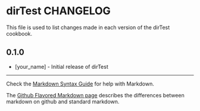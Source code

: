 dirTest CHANGELOG
=================

This file is used to list changes made in each version of the dirTest cookbook.

0.1.0
-----
- [your_name] - Initial release of dirTest

- - -
Check the [Markdown Syntax Guide](http://daringfireball.net/projects/markdown/syntax) for help with Markdown.

The [Github Flavored Markdown page](http://github.github.com/github-flavored-markdown/) describes the differences between markdown on github and standard markdown.
